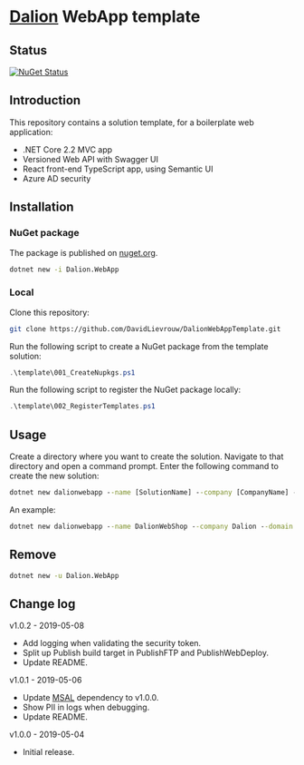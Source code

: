# [Dalion](https://www.dalion.eu) WebApp template

## Status
[![NuGet Status](http://img.shields.io/nuget/v/Dalion.WebApp.svg?style=flat-square)](https://www.nuget.org/packages/Dalion.WebApp/)

## Introduction
This repository contains a solution template, for a boilerplate web application:
- .NET Core 2.2 MVC app
- Versioned Web API with Swagger UI
- React front-end TypeScript app, using Semantic UI
- Azure AD security

## Installation

### NuGet package

The package is published on [nuget.org](https://www.nuget.org/packages/Dalion.WebApp/).

```cmd
dotnet new -i Dalion.WebApp
```

### Local

Clone this repository:
```bash
git clone https://github.com/DavidLievrouw/DalionWebAppTemplate.git
```

Run the following script to create a NuGet package from the template solution:
```powershell
.\template\001_CreateNupkgs.ps1
```

Run the following script to register the NuGet package locally:
```powershell
.\template\002_RegisterTemplates.ps1
```

## Usage

Create a directory where you want to create the solution. Navigate to that directory and open a command prompt.
Enter the following command to create the new solution:
```cmd
dotnet new dalionwebapp --name [SolutionName] --company [CompanyName] --domain [Domain]
```

An example:
```cmd
dotnet new dalionwebapp --name DalionWebShop --company Dalion --domain dalion.eu
```

## Remove

```cmd
dotnet new -u Dalion.WebApp
```

## Change log

v1.0.2 - 2019-05-08
- Add logging when validating the security token.
- Split up Publish build target in PublishFTP and PublishWebDeploy.
- Update README.

v1.0.1 - 2019-05-06
- Update [MSAL](https://www.npmjs.com/package/msal) dependency to v1.0.0.
- Show PII in logs when debugging.
- Update README.

v1.0.0 - 2019-05-04
- Initial release.
